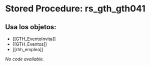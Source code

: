 # Stored Procedure: rs_gth_gth041

## Usa los objetos:
- [[GTH_EventoInvita]]
- [[GTH_Eventos]]
- [[rhh_emplea]]

*No code available.*

